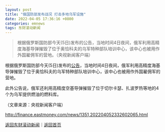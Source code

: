 ```yaml
---
layout: post
title: "俄国防部发布战况 打击多地乌军设施"
date: 2022-04-05 17:36:16 +0800
categories: emnews
tags: 东财滚动新闻
---
```

> 根据俄罗斯国防部今天(5日)发布的公告，当地时间4日夜间，俄军利用高精度海基导弹摧毁了位于奥恰科夫的乌军特种部队培训中心，该中心也被用作外国雇佣军的营地。（央视新闻客户端）

<p>根据俄罗斯国防部今天(5日)发布的<span id="Info.3332"><a href="http://data.eastmoney.com/notices/" class="infokey">公告</a></span>，当地时间4日夜间，俄军利用高精度海基导弹摧毁了位于奥恰科夫的乌军特种部队培训中心，该中心也被用作外国雇佣军的营地。</p><p>此外公告说，俄军还利用高精度空基导弹摧毁了位于切尔卡瑟、扎波罗热等地的4个为乌军提供燃油的燃料库。 </p><p class="em_media">（文章来源：央视新闻客户端）</p>

<http://finance.eastmoney.com/news/1351,202204052332602065.html>

[返回东财滚动新闻](//finews.withounder.com/emnews/)｜[返回首页](//finews.withounder.com/)